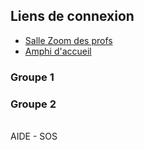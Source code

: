 ## Liens de connexion

- <a class="button" href='https://mines-paristech.zoom.us/j/95593465246?pwd=TFV5cFdxRUlhN1czc281VDlXT2JIZz09' target='_blank'>Salle Zoom des profs</a>
- <a class="button" href='https://mines-paristech.zoom.us/j/93866446534?pwd=aWR2SUwvZTBVTjdXUVFyaldTcytoZz09' target='_blank'>Amphi d'accueil</a>  

### Groupe 1

### Groupe 2

<br/>
<div class="button2" onclick="openInNewTab('/');"><span>AIDE - SOS</span></div>
